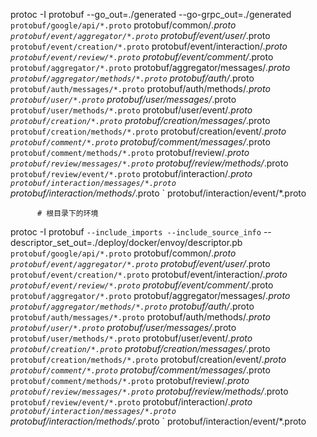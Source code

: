 protoc -I protobuf --go_out=./generated --go-grpc_out=./generated `
          protobuf/google/api/*.proto `
          protobuf/common/*.proto `
          protobuf/event/aggregator/*.proto `
          protobuf/event/user/*.proto `
          protobuf/event/creation/*.proto `
          protobuf/event/interaction/*.proto `
          protobuf/event/review/*.proto `
          protobuf/event/comment/*.proto `
          protobuf/aggregator/*.proto `
          protobuf/aggregator/messages/*.proto `
          protobuf/aggregator/methods/*.proto `
          protobuf/auth/*.proto `
          protobuf/auth/messages/*.proto `
          protobuf/auth/methods/*.proto `
          protobuf/user/*.proto `
          protobuf/user/messages/*.proto `
          protobuf/user/methods/*.proto `
          protobuf/user/event/*.proto `
          protobuf/creation/*.proto `
          protobuf/creation/messages/*.proto `
          protobuf/creation/methods/*.proto `
          protobuf/creation/event/*.proto `
          protobuf/comment/*.proto `
          protobuf/comment/messages/*.proto `
          protobuf/comment/methods/*.proto `
          protobuf/review/*.proto `
          protobuf/review/messages/*.proto `
          protobuf/review/methods/*.proto `
          protobuf/review/event/*.proto `
          protobuf/interaction/*.proto `
          protobuf/interaction/messages/*.proto `
          protobuf/interaction/methods/*.proto `
          protobuf/interaction/event/*.proto 

          # 根目录下的环境
protoc -I protobuf `
       --include_imports --include_source_info `
       --descriptor_set_out=./deploy/docker/envoy/descriptor.pb `
          protobuf/google/api/*.proto `
          protobuf/common/*.proto `
          protobuf/event/aggregator/*.proto `
          protobuf/event/user/*.proto `
          protobuf/event/creation/*.proto `
          protobuf/event/interaction/*.proto `
          protobuf/event/review/*.proto `
          protobuf/event/comment/*.proto `
          protobuf/aggregator/*.proto `
          protobuf/aggregator/messages/*.proto `
          protobuf/aggregator/methods/*.proto `
          protobuf/auth/*.proto `
          protobuf/auth/messages/*.proto `
          protobuf/auth/methods/*.proto `
          protobuf/user/*.proto `
          protobuf/user/messages/*.proto `
          protobuf/user/methods/*.proto `
          protobuf/user/event/*.proto `
          protobuf/creation/*.proto `
          protobuf/creation/messages/*.proto `
          protobuf/creation/methods/*.proto `
          protobuf/creation/event/*.proto `
          protobuf/comment/*.proto `
          protobuf/comment/messages/*.proto `
          protobuf/comment/methods/*.proto `
          protobuf/review/*.proto `
          protobuf/review/messages/*.proto `
          protobuf/review/methods/*.proto `
          protobuf/review/event/*.proto `
          protobuf/interaction/*.proto `
          protobuf/interaction/messages/*.proto `
          protobuf/interaction/methods/*.proto `
          protobuf/interaction/event/*.proto 

<!-- 在根目录下执行

protoc -I protobuf `
  --plugin=protoc-gen-ts=./node_modules/.bin/protoc-gen-ts `
  --ts_out=./generated `
  protobuf/common/*.proto `
  protobuf/auth/*.proto `
  protobuf/auth/methods/*.proto `
  protobuf/user/*.proto `
  protobuf/user/messages/*.proto `
  protobuf/user/methods/*.proto -->